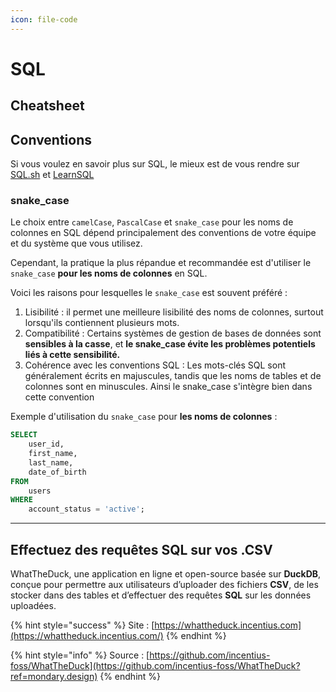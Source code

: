 ```yaml
---
icon: file-code
---
```


# SQL

## Cheatsheet

## Conventions

Si vous voulez en savoir plus sur SQL, le mieux est de vous rendre sur [SQL.sh](https://sql.sh/) et [LearnSQL](https://learnsql.com/blog/sql-basics-cheat-sheet/)

### snake\_case&#x20;

Le choix entre `camelCase`, `PascalCase` et `snake_case` pour les noms de colonnes en SQL dépend principalement des conventions de votre équipe et du système que vous utilisez.&#x20;

Cependant, la pratique la plus répandue et recommandée est d'utiliser le `snake_case` **pour les noms de colonnes** en SQL.&#x20;

Voici les raisons pour lesquelles le `snake_case` est souvent préféré :

1. Lisibilité : il permet une meilleure lisibilité des noms de colonnes, surtout lorsqu'ils contiennent plusieurs mots.
2. Compatibilité : Certains systèmes de gestion de bases de données sont **sensibles à la casse**, et **le snake\_case évite les problèmes potentiels liés à cette sensibilité.**
3. Cohérence avec les conventions SQL : Les mots-clés SQL sont généralement écrits en majuscules, tandis que les noms de tables et de colonnes sont en minuscules. Ainsi le snake\_case s'intègre bien dans cette convention

Exemple d'utilisation du `snake_case` pour **les noms de colonnes** :

```sql
SELECT 
    user_id, 
    first_name, 
    last_name, 
    date_of_birth
FROM 
    users
WHERE 
    account_status = 'active';
```

***

## Effectuez des requêtes SQL sur vos .CSV

WhatTheDuck, une application en ligne et open-source basée sur **DuckDB**, conçue pour permettre aux utilisateurs d’uploader des fichiers **CSV**, de les stocker dans des tables et d’effectuer des requêtes **SQL** sur les données uploadées.&#x20;

{% hint style="success" %}
Site : [https://whattheduck.incentius.com](https://whattheduck.incentius.com/)
{% endhint %}

{% hint style="info" %}
Source :  [https://github.com/incentius-foss/WhatTheDuck](https://github.com/incentius-foss/WhatTheDuck?ref=mondary.design)
{% endhint %}
